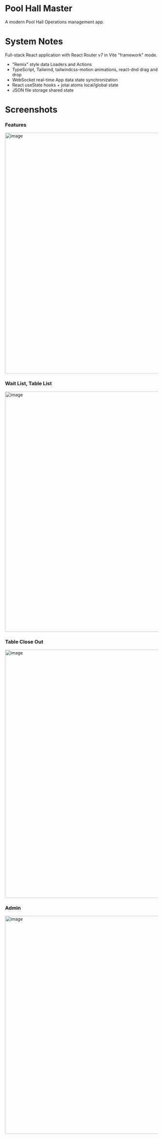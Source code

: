 # Pool Hall Master

A modern Pool Hall Operations management app.

# System Notes

Full-stack React application with React Router v7 in Vite "framework" mode.

* "Remix" style data Loaders and Actions
* TypeScript, Tailwind, tailwindcss-motion animations, react-dnd drag and drop
* WebSocket real-time App data state synchronization
* React useState hooks + jotai atoms local/global state
* JSON file storage shared state

# Screenshots

### Features
<img width="794" alt="image" src="https://github.com/user-attachments/assets/494e39aa-b2c2-4b55-b40e-5a2f396e615e" />

### Wait List, Table List
<img width="792" alt="image" src="https://github.com/user-attachments/assets/f665ea02-d075-46b4-a574-cd4467ac5ace" />

### Table Close Out
<img width="819" alt="image" src="https://github.com/user-attachments/assets/6db9a9ba-849c-4549-88f5-ae6fe2d85e56" />

### Admin
<img width="719" alt="image" src="https://github.com/user-attachments/assets/bb78c286-508c-4c64-8f72-cac3efa0c104" />
